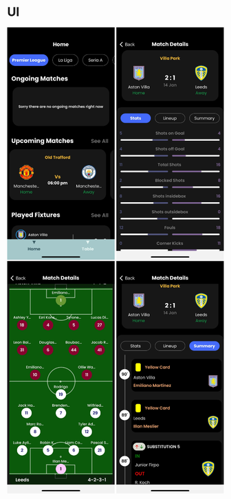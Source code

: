 


# UI 
<div class="row">
      <img src="screenshots/ss1.jpg?raw=true" width="250">
      <img src="screenshots/ss2.jpg" width="250">
      <img src="screenshots/ss3.jpg" width="250">
      <img src="screenshots/ss4.jpg" width="250">
</div>